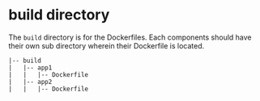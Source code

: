 # build directory

The `build` directory is for the Dockerfiles. Each components should have their own sub directory wherein their Dockerfile is located.

```
|-- build
|   |-- app1
|   |   |-- Dockerfile
|   |-- app2
|   |   |-- Dockerfile
```
